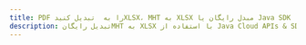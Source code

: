 ---title: PDF را به  تبدیل کنیدXLSX، MHT به XLSX مبدل رایگان یا Java SDKdescription: تبدیل رایگانMHT به XLSX با استفاده از Java Cloud APIs & SDK همچنین اسناد PDF را در Cloud ایجاد، ویرایش و رندر کنید.---